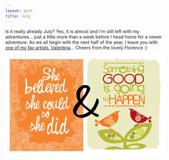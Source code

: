 ```yaml
---
layout: post
title: July
---
```


Is it really already July? Yes, it is almost and i'm still left with my adventures... just a little more than a week before I head home for a newer adventure. As we all begin with the next half of the year, I leave you with [one of my fav artists, Valentina](http://valentinaramos.blogspot.com/2010/06/you-can-win-2-of-my-prints.html)... Cheers from the lovely Florence :)

![](/img/and.jpg)
